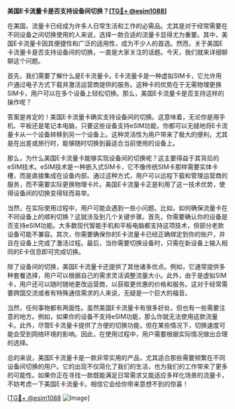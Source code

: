 **美国E卡流量卡是否支持设备间切换？[[TG💪+ @esim1088](https://t.me/s/esim1088)]**

在美国，流量卡已经成为许多人日常生活和工作的必需品。尤其是对于经常需要在不同设备之间切换使用的人来说，选择一款合适的流量卡显得尤为重要。其中，美国E卡流量卡因其便捷性和广泛的适用性，成为不少人的首选。然而，关于美国E卡流量卡是否支持设备间的切换，一直是大家关注的话题。今天，我们就来详细聊聊这个问题。

首先，我们需要了解什么是E卡流量卡。E卡流量卡是一种虚拟SIM卡，它允许用户通过电子方式下载并激活运营商提供的服务。这种卡的优势在于无需物理更换SIM卡，用户可以在多个设备上轻松切换。那么，美国E卡流量卡是否支持这样的操作呢？

答案是肯定的！美国E卡流量卡确实支持设备间的切换。这意味着，无论你是用手机、平板还是笔记本电脑，只要这些设备支持eSIM功能，你都可以无缝地将E卡流量卡从一个设备转移到另一个设备上。这种灵活性为用户带来了极大的便利，尤其是在出差或旅行时，能够随时切换到最适合当前使用的设备上。

那么，为什么美国E卡流量卡能够实现设备间的切换呢？这主要得益于其背后的eSIM技术。eSIM技术是一种嵌入式SIM卡，它不像传统SIM卡那样需要实体卡槽，而是直接集成在设备内部。通过这种方式，用户可以远程下载和管理运营商的服务，而不需要实际更换物理卡片。美国E卡流量卡正是利用了这一技术优势，使得设备间的切换变得轻而易举。

当然，在实际使用过程中，用户可能会遇到一些小问题。比如，如何确保流量卡在不同设备上的顺利切换？这就涉及到几个关键步骤。首先，你需要确认你的设备是否支持eSIM功能。大多数现代智能手机和平板电脑都支持这项技术，但部分老款设备可能不兼容。其次，你需要确保你的E卡流量卡已经正确绑定到你的账户，并且在设备上完成了激活过程。最后，当你需要切换设备时，只需在新设备上输入相同的E卡信息即可完成切换。

除了设备间的切换，美国E卡流量卡还提供了其他诸多优点。例如，它通常提供多种套餐选择，用户可以根据自己的需求灵活调整流量大小。此外，由于是虚拟SIM卡，用户还可以随时随地更改运营商，以获取更优惠的价格和服务。这对于经常需要跨国交流或者有特殊通信需求的人来说，无疑是一个巨大的福音。

当然，任何事物都有两面性。虽然美国E卡流量卡有很多好处，但也有一些需要注意的地方。例如，如果你的设备不支持eSIM功能，那么你就无法使用这款流量卡。此外，尽管E卡流量卡提供了方便的切换功能，但在某些情况下，切换速度可能会受到网络环境的影响。因此，在使用过程中，用户需要根据实际情况做出合理的选择。

总的来说，美国E卡流量卡是一款非常实用的产品，尤其适合那些需要频繁在不同设备间切换的用户。它的出现不仅简化了我们的生活，也为我们的工作带来了更多的可能性。如果你正在寻找一款既能满足日常需求又能适应多样化场景的流量卡，不妨考虑一下美国E卡流量卡。相信它会给你带来意想不到的惊喜！

[[TG💪+ @esim1088](https://t.me/s/esim1088) ![Image](https://i.postimg.cc/4NQfJmqS/Snipaste-2025-05-13-00-14-12.png)]